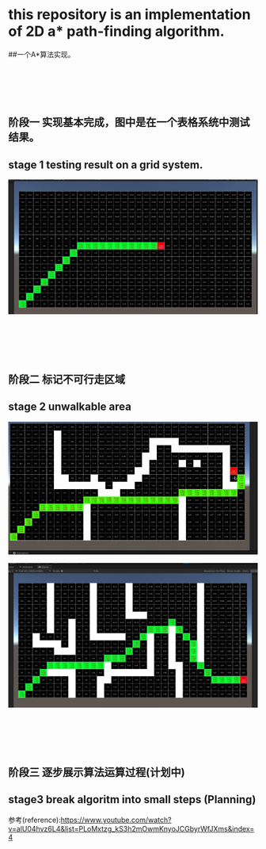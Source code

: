 
# this repository is an implementation of 2D a\* path-finding algorithm.

##一个A\*算法实现。

<br/>
<br/>
<br/>
<br/>

## 阶段一 实现基本完成，图中是在一个表格系统中测试结果。
## stage 1 testing result on a grid system. 

![image](https://raw.githubusercontent.com/waizui/AstarPathFindingTutorial/master/GitResources/stage1.jpg)

<br/>
<br/>
<br/>
<br/>

## 阶段二 标记不可行走区域
## stage 2 unwalkable area 

![image](https://raw.githubusercontent.com/waizui/AstarPathFindingTutorial/master/GitResources/stage2.gif)

![image](https://raw.githubusercontent.com/waizui/AstarPathFindingTutorial/master/GitResources/stage2.jpg)

<br/>
<br/>
<br/>
<br/>

## 阶段三 逐步展示算法运算过程(计划中)
## stage3 break algoritm into small steps (Planning) 

参考(reference):https://www.youtube.com/watch?v=alU04hvz6L4&list=PLoMxtzg_kS3h2mOwmKnyoJCGbyrWfJXms&index=4
